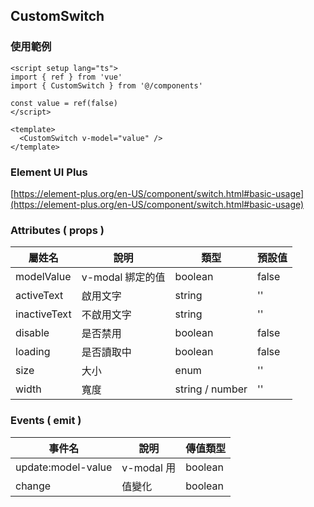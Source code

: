 ## CustomSwitch

### 使用範例

```vue
<script setup lang="ts">
import { ref } from 'vue'
import { CustomSwitch } from '@/components'

const value = ref(false)
</script>

<template>
  <CustomSwitch v-model="value" />
</template>
```

### Element UI Plus

[https://element-plus.org/en-US/component/switch.html#basic-usage](https://element-plus.org/en-US/component/switch.html#basic-usage)

### Attributes ( props )

| 屬姓名       | 說明             | 類型            | 預設值 |
| ------------ | ---------------- | --------------- | ------ |
| modelValue   | v-modal 綁定的值 | boolean         | false  |
| activeText   | 啟用文字         | string          | ''     |
| inactiveText | 不啟用文字       | string          | ''     |
| disable      | 是否禁用         | boolean         | false  |
| loading      | 是否讀取中       | boolean         | false  |
| size         | 大小             | enum            | ''     |
| width        | 寬度             | string / number | ''     |

### Events ( emit )

| 事件名             | 說明       | 傳值類型 |
| ------------------ | ---------- | -------- |
| update:model-value | v-modal 用 | boolean  |
| change             | 值變化     | boolean  |
